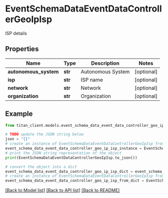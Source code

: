 # EventSchemaDataEventDataControllerGeoIpIsp

ISP details

## Properties

Name | Type | Description | Notes
------------ | ------------- | ------------- | -------------
**autonomous_system** | **str** | Autonomous System | [optional] 
**isp** | **str** | ISP name | [optional] 
**network** | **str** | Network | [optional] 
**organization** | **str** | Organization | [optional] 

## Example

```python
from titan_client.models.event_schema_data_event_data_controller_geo_ip_isp import EventSchemaDataEventDataControllerGeoIpIsp

# TODO update the JSON string below
json = "{}"
# create an instance of EventSchemaDataEventDataControllerGeoIpIsp from a JSON string
event_schema_data_event_data_controller_geo_ip_isp_instance = EventSchemaDataEventDataControllerGeoIpIsp.from_json(json)
# print the JSON string representation of the object
print(EventSchemaDataEventDataControllerGeoIpIsp.to_json())

# convert the object into a dict
event_schema_data_event_data_controller_geo_ip_isp_dict = event_schema_data_event_data_controller_geo_ip_isp_instance.to_dict()
# create an instance of EventSchemaDataEventDataControllerGeoIpIsp from a dict
event_schema_data_event_data_controller_geo_ip_isp_from_dict = EventSchemaDataEventDataControllerGeoIpIsp.from_dict(event_schema_data_event_data_controller_geo_ip_isp_dict)
```
[[Back to Model list]](../README.md#documentation-for-models) [[Back to API list]](../README.md#documentation-for-api-endpoints) [[Back to README]](../README.md)


